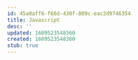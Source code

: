 ```yaml
---
id: 45a0aff6-f66d-430f-809c-eac2d9746354
title: Javascript
desc: ''
updated: 1609523548360
created: 1609523548360
stub: true
---
```



